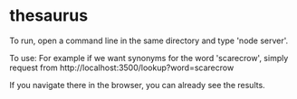 # thesaurus

To run, open a command line in the same directory and type 'node server'.

To use: For example if we want synonyms for the word 'scarecrow', simply request from http://localhost:3500/lookup?word=scarecrow

If you navigate there in the browser, you can already see the results.

